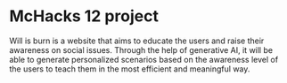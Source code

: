 # McHacks 12 project

Will is burn is a website that aims to educate the users and raise their awareness on social issues. Through the help of generative AI, it will be able to generate personalized scenarios based on the awareness level of the users to teach them in the most efficient and meaningful way.
